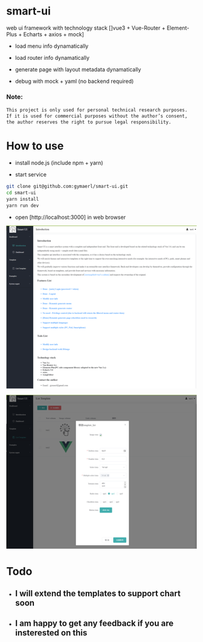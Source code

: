 # smart-ui

web ui framework with technology stack []vue3 + Vue-Router + Element-Plus + Echarts + axios + mock]

* load menu info dynamatically

* load router info dynamatically

* generate page with layout metadata dynamatically

* debug with mock + yaml (no backend required)

### Note:

    This project is only used for personal technical research purposes. 
    If it is used for commercial purposes without the author’s consent, 
    the author reserves the right to pursue legal responsibility.

# How to use

* install node.js (include npm + yarn)

* start service

```bash
git clone git@github.com:gymaerl/smart-ui.git
cd smart-ui
yarn install
yarn run dev
```

* open [http://localhost:3000] in web browser

![](./doc/index.png)

![](./doc/list-template.png)

# Todo

* ## I will extend the templates to support chart soon

* ## I am happy to get any feedback if you are insterested on this
